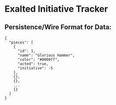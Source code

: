 # Exalted Initiative Tracker

## Persistence/Wire Format for Data:
```
{
  "pieces": [
    {
      "id": 1,
      "name": "Glorious Hammer",
      "color": "#0000ff",
      "acted": true,
      "initiative": -5
    },
    {},
    {},
    ...
    {}
  ]
}
```
